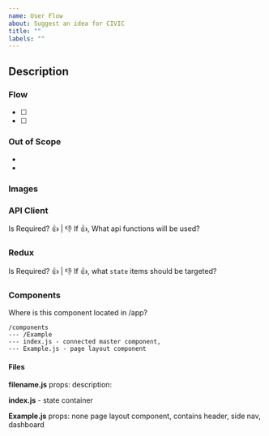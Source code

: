 ```yaml
---
name: User Flow
about: Suggest an idea for CIVIC
title: ""
labels: ""
---
```


## Description


### Flow

- [ ] 
- [ ] 


### Out of Scope
- 
- 


### Images


### API Client
Is Required? 👍 | 👎
If 👍, What api functions will be used? 


### Redux
Is Required? 👍 | 👎
If 👍, what `state` items should be targeted?

### Components
Where is this component located in /app?
```
/components
--- /Example
--- index.js - connected master component, 
--- Example.js - page layout component

```

#### Files
**filename.js**
props:
description:

**index.js** - state container

**Example.js**
props: none
page layout component, contains header, side nav, dashboard 



